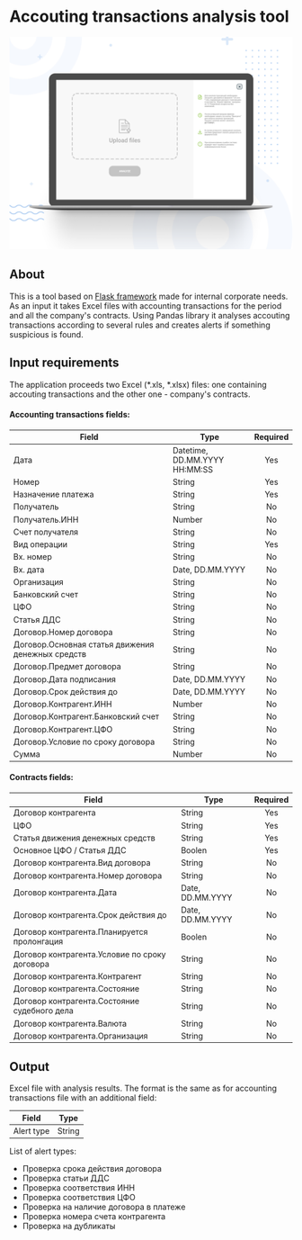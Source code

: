 # Accouting transactions analysis tool
![Upload screen](./upload_screen.png "Application upload screen")

## About
This is a tool based on [Flask framework](https://flask.palletsprojects.com/en/1.1.x/) made for internal corporate needs. As an input it takes Excel files with accounting transactions for the period and all the company's contracts. Using Pandas library it analyses accouting transactions according to several rules and creates alerts if something suspicious is found.

## Input requirements
The application proceeds two Excel (*.xls, *.xlsx) files: one containing accouting transactions and the other one - company's contracts.

#### Accounting transactions fields:
| Field                    | Type                          | Required |
| ------------------------ |-------------------------------| :-------:|
| Дата                     | Datetime, DD.MM.YYYY HH:MM:SS | Yes      |
| Номер                    | String                        | Yes      |
| Назначение платежа       | String                        | Yes      |
| Получатель               | String                        | No       |
| Получатель.ИНН           | Number                        | No       |
| Счет получателя          | String                        | No       |
| Вид операции             | String                        | Yes      |
| Вх. номер                | String                        | No       |
| Вх. дата                 | Date, DD.MM.YYYY              | No       |
| Организация              | String                        | No       |
| Банковский счет          | String                        | No       |
| ЦФО                      | String                        | No       |
| Статья ДДС               | String                        | No       |
| Договор.Номер договора   | String                        | No       |
| Договор.Основная статья движения денежных средств | String | No     |
| Договор.Предмет договора | String                        | No       |
| Договор.Дата подписания  | Date, DD.MM.YYYY              | No       |
| Договор.Срок действия до | Date, DD.MM.YYYY              | No       |
| Договор.Контрагент.ИНН   | Number                        | No       |
| Договор.Контрагент.Банковский счет | String              | No       |
| Договор.Контрагент.ЦФО   | String                        | No       |
| Договор.Условие по сроку договора | String               | No       |
| Сумма                    | Number                        | No       |

#### Contracts fields:
| Field                     | Type                          | Required |
| ------------------------- |-------------------------------| :-------:|
| Договор контрагента       | String                        | Yes      |
| ЦФО                       | String                        | Yes      |
| Статья движения денежных средств | String                 | Yes      |
| Основное ЦФО / Статья ДДС | Boolen                        | Yes      |
| Договор контрагента.Вид договора   | String               | No       |
| Договор контрагента.Номер договора | String               | No       |
| Договор контрагента.Дата  | Date, DD.MM.YYYY              | No       |
| Договор контрагента.Срок действия до | Date, DD.MM.YYYY   | No       |
| Договор контрагента.Планируется пролонгация   | Boolen    | No       |
| Договор контрагента.Условие по сроку договора | String    | No       |
| Договор контрагента.Контрагент | String                   | No       |
| Договор контрагента.Состояние  | String                   | No       |
| Договор контрагента.Состояние судебного дела | String     | No       |
| Договор контрагента.Валюта      | String                  | No       |
| Договор контрагента.Организация | String                  | No       |

## Output
Excel file with analysis results. The format is the same as for accounting transactions file with an additional field:

| Field      | Type   |
| ---------- |--------|
| Alert type | String |

List of alert types:
* Проверка срока действия договора
* Проверка статьи ДДС
* Проверка соответствия ИНН
* Проверка соответствия ЦФО
* Проверка на наличие договора в платеже
* Проверка номера счета контрагента
* Проверка на дубликаты